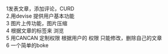 1发表文章，添加评论，CURD <br/>
2.用devise 提供用户基本功能 <br/>
3 图片上传功能，图片压缩 <br/>
4 根据文章的标签来 浏览 <br/>
5 用CANCAN 定制权限 根据用户的 权限 只能修改，删除自己的文章<br/>
6 一个简单的boke<br/>
